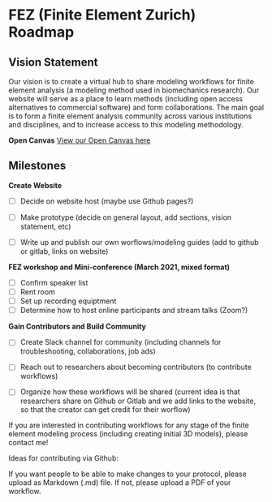 # FEZ (Finite Element Zurich) Roadmap

Vision Statement
- 

Our vision is to create a virtual hub to share modeling workflows for finite element analysis (a modeling method used in biomechanics research). Our website will serve as a place to learn methods (including open access alternatives to commercial software) and form collaborations. The main goal is to form a finite element analysis community across various institutions and disciplines, and to increase access to this modeling methodology. 

**Open Canvas**
[View our Open Canvas here](https://docs.google.com/presentation/d/1C5i3prvOBjZ4K0UCuaWO12oQj_k_RY-gvIivTqCKMJ8/edit?usp=sharing)



Milestones
- 

**Create Website**
- [ ] Decide on website host (maybe use Github pages?)
- [ ] Make prototype (decide on general layout, add sections, vision statement, etc)
- [ ] Write up and publish our own worflows/modeling guides (add to github or gitlab, links on website)


**FEZ workshop and Mini-conference (March 2021, mixed format)**
 - [ ] Confirm speaker list
 - [ ] Rent room
 - [ ] Set up recording equiptment
 - [ ] Determine how to host online participants and stream talks (Zoom?)

 **Gain Contributors and Build Community**
 - [ ] Create Slack channel for community (including channels for troubleshooting, collaborations, job ads)
 - [ ] Reach out to researchers about becoming contributors (to contribute workflows)
 - [ ] Organize how these workflows will be shared (current idea is that researchers share on Github or Gitlab and we add links to the website, so that the creator can get credit for their worflow)


 If you are interested in contributing workflows for any stage of the finite element modeling process (including creating initial 3D models), please contact me!


Ideas for contributing via Github:

If you want people to be able to make changes to your protocol, please upload as Markdown (.md) file. If not, please upload a PDF of your workflow.
